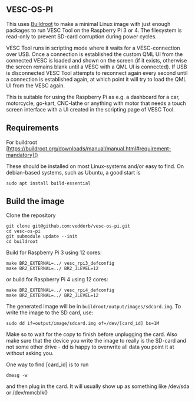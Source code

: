 ## VESC-OS-PI

This uses [Buildroot](https://buildroot.org/) to make a minimal Linux image with just enough packages to run VESC Tool on the Raspberry Pi 3 or 4. The filesystem is read-only to prevent SD-card corruption during power cycles.

VESC Tool runs in scripting mode where it waits for a VESC-connection over USB. Once a connection is established the custom QML UI from the connected VESC is loaded and shown on the screen (if it exists, otherwise the screen remains blank until a VESC with a QML UI is connected). If USB is disconnected VESC Tool attempts to reconnect again every second until a connection is established again, at which point it will try to load the QML UI from the VESC again.

This is suitable for using the Raspberry Pi as e.g. a dashboard for a car, motorcycle, go-kart, CNC-lathe or anything with motor that needs a touch screen interface with a UI created in the scripting page of VESC Tool.

## Requirements

For buildroot [https://buildroot.org/downloads/manual/manual.html#requirement-mandatory]()

These should be installed on most Linux-systems and/or easy to find. On debian-based systems, such as Ubuntu, a good start is

```
sudo apt install build-essential
```

## Build the image

Clone the repository

```
git clone git@github.com:vedderb/vesc-os-pi.git
cd vesc-os-pi
git submodule update --init
cd buildroot
```

Build for Raspberry Pi 3 using 12 cores:

```
make BR2_EXTERNAL=../ vesc_rpi3_defconfig
make BR2_EXTERNAL=../ BR2_JLEVEL=12
```

or build for Raspberry Pi 4 using 12 cores:

```
make BR2_EXTERNAL=../ vesc_rpi4_defconfig
make BR2_EXTERNAL=../ BR2_JLEVEL=12
```

The generated image will be in `buildroot/output/images/sdcard.img`. To write the image to the SD card, use:

```
sudo dd if=output/image/sdcard.img of=/dev/[card_id] bs=1M
```

Make so to wait for the copy to finish before unplugging the card. Also make sure that the device you write the image to really is the SD-card and not some other drive - dd is happy to overwrite all data you point it at without asking you.

One way to find \[card_id\] is to run

```
dmesg -w
```

and then plug in the card. It will usually show up as something like /dev/sda or /dev/mmcblk0